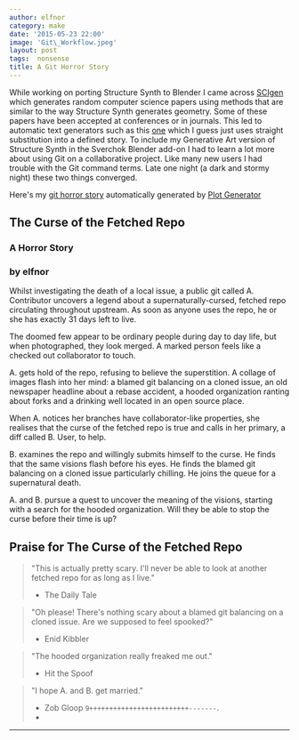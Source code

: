 ```yaml
---
author: elfnor
category: make
date: '2015-05-23 22:00'
image: 'Git\_Workflow.jpeg'
layout: post
tags:  nonsense
title: A Git Horror Story
---
```


While working on porting Structure Synth to Blender I came across [SCIgen](http://pdos.csail.mit.edu/scigen/) which generates random computer science papers using methods that are similar to the way Structure Synth generates geometry. Some of these papers have been accepted at conferences or in journals. This led to automatic text generators such as this [one](http://www.plot-generator.org.uk/) which I guess just uses straight substitution into a defined story. To include my Generative Art version of Structure Synth in the Sverchok Blender add-on I had to learn a lot more about using Git on a collaborative project. Like many new users I had trouble with the Git command terms. Late one night (a dark and stormy night) these two things converged.

Here\'s my [git horror story](http://www.plot-generator.org.uk/lbs9ew/curse-of-fetched-repo.html) automatically generated by [Plot Generator](http://www.plot-generator.org.uk/)

## The Curse of the Fetched Repo

### A Horror Story

### by elfnor

Whilst investigating the death of a local issue, a public git called A. Contributor uncovers a legend about a supernaturally-cursed, fetched repo circulating throughout upstream. As soon as anyone uses the repo, he or she has exactly 31 days left to live.

The doomed few appear to be ordinary people during day to day life, but when photographed, they look merged. A marked person feels like a checked out collaborator to touch.

A. gets hold of the repo, refusing to believe the superstition. A collage of images flash into her mind: a blamed git balancing on a cloned issue, an old newspaper headline about a rebase accident, a hooded organization ranting about forks and a drinking well located in an open source place.

When A. notices her branches have collaborator-like properties, she realises that the curse of the fetched repo is true and calls in her primary, a diff called B. User, to help.

B. examines the repo and willingly submits himself to the curse. He finds that the same visions flash before his eyes. He finds the blamed git balancing on a cloned issue particularly chilling. He joins the queue for a supernatural death.

A. and B. pursue a quest to uncover the meaning of the visions, starting with a search for the hooded organization. Will they be able to stop the curse before their time is up?

## Praise for The Curse of the Fetched Repo

> \"This is actually pretty scary. I\'ll never be able to look at another fetched repo for as long as I live.\"
> - The Daily Tale

> \"Oh please! There\'s nothing scary about a blamed git balancing on a cloned issue. Are we supposed to feel spooked?\"
> - Enid Kibbler

> \"The hooded organization really freaked me out.\"
> - Hit the Spoof

> \"I hope A. and B. get married.\"
> - Zob Gloop
> `9+++++++++++++++++++++++++-------`.
> -

------------------------------------------------------------------------
